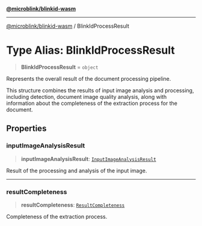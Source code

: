 [**@microblink/blinkid-wasm**](../README.md)

***

[@microblink/blinkid-wasm](../README.md) / BlinkIdProcessResult

# Type Alias: BlinkIdProcessResult

> **BlinkIdProcessResult** = `object`

Represents the overall result of the document processing pipeline.

This structure combines the results of input image analysis and processing,
including detection, document image quality analysis, along with information
about the completeness of the extraction process for the document.

## Properties

### inputImageAnalysisResult

> **inputImageAnalysisResult**: [`InputImageAnalysisResult`](InputImageAnalysisResult.md)

Result of the processing and analysis of the input image.

***

### resultCompleteness

> **resultCompleteness**: [`ResultCompleteness`](ResultCompleteness.md)

Completeness of the extraction process.
